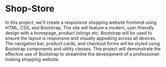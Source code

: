 # Shop-Store

In this project, we'll create a responsive shopping website frontend using HTML, CSS, and Bootstrap. The site will feature a modern, user-friendly design with a homepage, product listings etc. Bootstrap will be used to ensure the layout is responsive and visually appealing across all devices. The navigation bar, product cards, and checkout forms will be styled using Bootstrap components and utility classes. This project will demonstrate the effective use of Bootstrap to streamline the development of a professional-looking shopping website.
